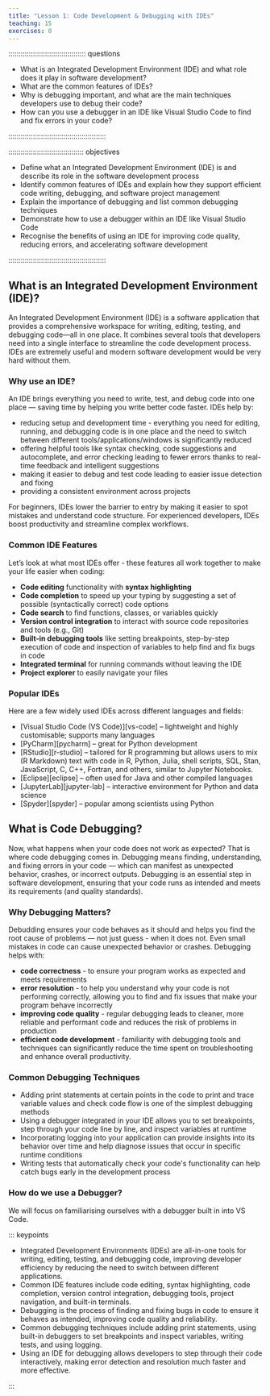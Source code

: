 ```yaml
---
title: "Lesson 1: Code Development & Debugging with IDEs"
teaching: 15
exercises: 0
---
```


:::::::::::::::::::::::::::::::::::::: questions 

- What is an Integrated Development Environment (IDE) and what role does it play in software development?
- What are the common features of IDEs?
- Why is debugging important, and what are the main techniques developers use to debug their code?
- How can you use a debugger in an IDE like Visual Studio Code to find and fix errors in your code?

::::::::::::::::::::::::::::::::::::::::::::::::

::::::::::::::::::::::::::::::::::::: objectives

- Define what an Integrated Development Environment (IDE) is and describe its role in the software development process
- Identify common features of IDEs and explain how they support efficient code writing, debugging, and software project management
- Explain the importance of debugging and list common debugging techniques
- Demonstrate how to use a debugger within an IDE like Visual Studio Code
- Recognise the benefits of using an IDE for improving code quality, reducing errors, and accelerating software development

::::::::::::::::::::::::::::::::::::::::::::::::

## What is an Integrated Development Environment (IDE)?

An Integrated Development Environment (IDE) is a software application that provides a comprehensive workspace for writing, editing, testing, and debugging code—all in one place. It combines several tools that developers need into a single interface to streamline the code development process. IDEs are extremely useful and modern software development would be very hard without them. 

### Why use an IDE?

An IDE brings everything you need to write, test, and debug code into one place — saving time by helping you write better code faster.
IDEs help by:

- reducing setup and development time - everything you need for editing, running, and debugging code is in one place and the need to switch between different tools/applications/windows is significantly reduced
- offering helpful tools like syntax checking, code suggestions and autocomplete, and error checking leading to fewer errors thanks to real-time feedback and intelligent suggestions
- making it easier to debug and test code leading to easier issue detection and fixing
- providing a consistent environment across projects

For beginners, IDEs lower the barrier to entry by making it easier to spot mistakes and understand code structure. 
For experienced developers, IDEs boost productivity and streamline complex workflows.

### Common IDE Features

Let’s look at what most IDEs offer - these features all work together to make your life easier when coding:

- **Code editing** functionality with **syntax highlighting**
- **Code completion** to speed up your typing by suggesting a set of possible (syntactically correct) code options
- **Code search** to find functions, classes, or variables quickly
- **Version control integration** to interact with source code repositories and tools (e.g., Git)
- **Built-in debugging tools** like setting breakpoints, step-by-step execution of code and inspection of variables to help find and fix bugs in code
- **Integrated terminal** for running commands without leaving the IDE
- **Project explorer** to easily navigate your files

### Popular IDEs
  
Here are a few widely used IDEs across different languages and fields:

- [Visual Studio Code (VS Code)][vs-code] – lightweight and highly customisable; supports many languages
- [PyCharm][pycharm] – great for Python development
- [RStudio][r-studio] – tailored for R programming but allows users to mix (R Markdown) text with code in R, Python, Julia, shell scripts, SQL, Stan, JavaScript, C, C++, Fortran, and others, similar to Jupyter Notebooks.
- [Eclipse][eclipse] – often used for Java and other compiled languages
- [JupyterLab][jupyter-lab] – interactive environment for Python and data science
- [Spyder][spyder] – popular among scientists using Python

## What is Code Debugging?

Now, what happens when your code does not work as expected? That is where code debugging comes in.
Debugging means finding, understanding, and fixing errors in your code — which can manifest as unexpected behavior, crashes, or incorrect outputs. 
Debugging is an essential step in software development, ensuring that your code runs as intended and meets its requirements (and quality standards).

### Why Debugging Matters?

Debudding ensures your code behaves as it should and helps you find the root cause of problems — not just guess - when it does not.
Even small mistakes in code can cause unexpected behavior or crashes. Debugging helps with:

- **code correctness** - to ensure your program works as expected and meets requirements
- **error resolution** - to help you understand why your code is not performing correctly, allowing you to find and fix issues that make your program behave incorrectly
- **improving code quality** - regular debugging leads to cleaner, more reliable and performant code and reduces the risk of problems in production
- **efficient code development** - familiarity with debugging tools and techniques can significantly reduce the time spent on troubleshooting and enhance overall productivity.

### Common Debugging Techniques

- Adding print statements at certain points in the code to print and trace variable values and check code flow is one of the simplest debugging methods
- Using a debugger integrated in your IDE allows you to set breakpoints, step through your code line by line, and inspect variables at runtime
- Incorporating logging into your application can provide insights into its behavior over time and help diagnose issues that occur in specific runtime conditions
- Writing tests that automatically check your code's functionality can help catch bugs early in the development process

### How do we use a Debugger?

We will focus on familiarising ourselves with a debugger built in into VS Code.


::: keypoints

- Integrated Development Environments (IDEs) are all-in-one tools for writing, editing, testing, and debugging code, improving developer efficiency by reducing the need to switch between different applications.
- Common IDE features include code editing, syntax highlighting, code completion, version control integration, debugging tools, project navigation, and built-in terminals.
- Debugging is the process of finding and fixing bugs in code to ensure it behaves as intended, improving code quality and reliability.
- Common debugging techniques include adding print statements, using built-in debuggers to set breakpoints and inspect variables, writing tests, and using logging.
- Using an IDE for debugging allows developers to step through their code interactively, making error detection and resolution much faster and more effective.

:::

